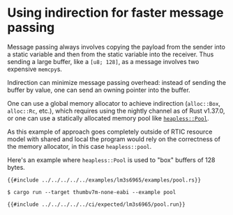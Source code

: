 # Using indirection for faster message passing

Message passing always involves copying the payload from the sender into a static variable and then from the static variable into the receiver. Thus sending a large buffer, like a `[u8; 128]`, as a message involves two expensive
`memcpy`s.

Indirection can minimize message passing overhead: instead of sending the buffer by value, one can send an owning pointer into the buffer.

One can use a global memory allocator to achieve indirection (`alloc::Box`, `alloc::Rc`, etc.), which requires using the nightly channel as of Rust v1.37.0, or one can use a statically allocated memory pool like [`heapless::Pool`].

[`heapless::Pool`]: https://docs.rs/heapless/latest/heapless/pool/index.html

As this example of approach goes completely outside of RTIC resource model with shared and local the program would rely on the correctness of the memory allocator, in this case `heapless::pool`.

Here's an example where `heapless::Pool` is used to "box" buffers of 128 bytes.

```rust,noplayground
{{#include ../../../../../examples/lm3s6965/examples/pool.rs}}
```

```console
$ cargo run --target thumbv7m-none-eabi --example pool
```

```console
{{#include ../../../../../ci/expected/lm3s6965/pool.run}}
```
